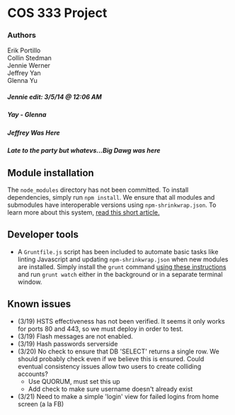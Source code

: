 COS 333 Project
===============

### Authors
Erik Portillo  
Collin Stedman  
Jennie Werner  
Jeffrey Yan  
Glenna Yu  

##### Jennie edit: 3/5/14 @ 12:06 AM
##### Yay - Glenna
##### Jeffrey Was Here
##### Late to the party but whatevs...Big Dawg was here

## Module installation
The `node_modules` directory has not been committed. To install dependencies, simply run `npm install`. We ensure that all modules and submodules have interoperable versions using `npm-shrinkwrap.json`. To learn more about this system, [read this short article.](http://blog.nodejs.org/2012/02/27/managing-node-js-dependencies-with-shrinkwrap/)
  
## Developer tools
* A `Gruntfile.js` script has been included to automate basic tasks like linting Javascript and updating `npm-shrinkwrap.json` when new modules are installed. Simply install the `grunt` command [using these instructions](http://gruntjs.com/getting-started#installing-the-cli) and run `grunt watch` either in the background or in a separate terminal window.

## Known issues
* (3/19) HSTS effectiveness has not been verified. It seems it only works for ports 80 and 443, so we must deploy in order to test.
* (3/19) Flash messages are not enabled.
* (3/19) Hash passwords serverside
* (3/20) No check to ensure that DB 'SELECT' returns a single row. We should probably check even if we believe this is ensured. Could eventual consistency issues allow two users to create colliding accounts?
  * Use QUORUM, must set this up
  * Add check to make sure username doesn't already exist
* (3/21) Need to make a simple 'login' view for failed logins from home screen (a la FB)

